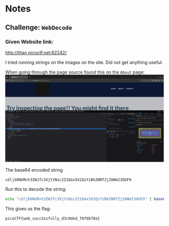 # Notes

## Challenge: `WebDecode`

### Given Website link:
http://titan.picoctf.net:62242/


I tried running strings on the images on the site. Did not get anything useful.

When going through the page source found this on the `About` page:
![image](./webpage.png)

The base64 encoded string 

```
cGljb0NURnt3ZWJfc3VjYzNzc2Z1bGx5X2QzYzBkZWRfZjZmNmI3OGF9
```

Run this to decode the string:
```bash
echo "cGljb0NURnt3ZWJfc3VjYzNzc2Z1bGx5X2QzYzBkZWRfZjZmNmI3OGF9" | base64 --decode
```

This gives us the flag:
```
picoCTF{web_succ3ssfully_d3c0ded_f6f6b78a}
```




